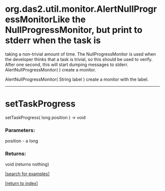 # org.das2.util.monitor.AlertNullProgressMonitorLike the NullProgressMonitor, but print to stderr when the task is
 taking a non-trivial amount of time.  The NullProgressMonitor is used
 when the developer thinks that a task is trivial, so this should be used
 to verify.  After one second, this will start dumping messages to 
 stderr.
AlertNullProgressMonitor( )
create a monitor.

AlertNullProgressMonitor( String label )
create a monitor with the label.

***
<a name="setTaskProgress"></a>
# setTaskProgress
setTaskProgress( long position ) &rarr; void



### Parameters:
position - a long

### Returns:
void (returns nothing)


<a href="https://github.com/autoplot/dev/search?q=setTaskProgress&unscoped_q=setTaskProgress">[search for examples]</a>

<a href="https://github.com/autoplot/documentation/blob/master/javadoc/index-all.md">[return to index]</a>

